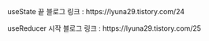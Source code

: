 <p>useState 끝 블로그 링크 : https://lyuna29.tistory.com/24 </p>
<p></p>useReducer 시작 블로그 링크 : https://lyuna29.tistory.com/25 </p>
